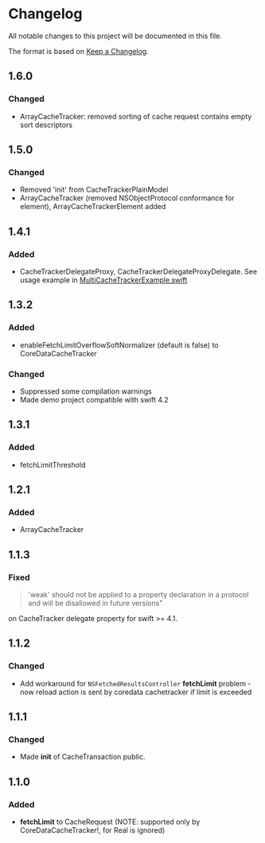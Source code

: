 # Changelog

All notable changes to this project will be documented in this file.

The format is based on [Keep a Changelog](https://keepachangelog.com/en/1.0.0/).

## 1.6.0
### Changed

* ArrayCacheTracker: removed sorting of cache request contains empty sort descriptors

## 1.5.0
### Changed
* Removed 'init' from CacheTrackerPlainModel
* ArrayCacheTracker (removed NSObjectProtocol conformance for element), ArrayCacheTrackerElement added

## 1.4.1
### Added 
* CacheTrackerDelegateProxy, CacheTrackerDelegateProxyDelegate. See usage example in [MultiCacheTrackerExample.swift](Demo/Demo/MultiCacheTrackerExample.swift)

## 1.3.2
### Added
* enableFetchLimitOverflowSoftNormalizer (default is false) to CoreDataCacheTracker

### Changed
* Suppressed some compilation warnings
* Made demo project compatible with swift 4.2

## 1.3.1
### Added
* fetchLimitThreshold

## 1.2.1
### Added
* ArrayCacheTracker

## 1.1.3
### Fixed
> 'weak' should not be applied to a property declaration in a protocol and will be disallowed in future versions"

on CacheTracker delegate property for swift >= 4.1.

## 1.1.2
### Changed
 * Add workaround for ```NSFetchedResultsController``` **fetchLimit** problem - now reload action is sent by coredata cachetracker if limit is exceeded

## 1.1.1
### Changed
 * Made **init** of CacheTransaction public.

## 1.1.0
### Added
 * **fetchLimit** to CacheRequest (NOTE: supported only by CoreDataCacheTracker!, for Real is ignored)
